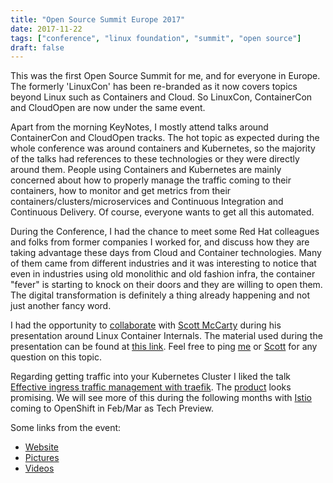 ```yaml
---
title: "Open Source Summit Europe 2017"
date: 2017-11-22
tags: ["conference", "linux foundation", "summit", "open source"]
draft: false
---
```


This was the first Open Source Summit for me, and for everyone in Europe. The formerly 'LinuxCon' has been re-branded as it now covers topics beyond Linux such as Containers and Cloud. So LinuxCon, ContainerCon and CloudOpen are now under the same event.

Apart from the morning KeyNotes, I mostly attend talks around ContainerCon and CloudOpen tracks. The hot topic as expected during the whole conference was around containers and Kubernetes, so the majority of the talks had references to these technologies or they were directly around them. People using Containers and Kubernetes are mainly concerned about how to properly manage the traffic coming to their containers, how to monitor and get metrics from their containers/clusters/microservices
and Continuous Integration and Continuous Delivery. Of course, everyone wants to get all this automated.

During the Conference, I had the chance to meet some Red Hat colleagues and folks from former companies I worked for, and discuss how they are taking advantage these days from Cloud and Container technologies. Many of them came from different industries and it was interesting to notice that even in industries using old monolithic and old fashion infra, the container "fever" is starting to knock on their doors and they are willing to open them. The digital transformation is definitely a thing already happening and not just another fancy word.

I had the opportunity to [collaborate](http://sched.co/BxJy) with [Scott McCarty](https://twitter.com/fatherlinux) during his presentation around Linux Container Internals. The material used during the presentation can be found at [this link](https://schd.ws/hosted_files/osseu17/43/Container%20Internals%20Lab%20Presentation.pdf). Feel free to ping [me](https://twitter.com/makentenza) or [Scott](https://twitter.com/fatherlinux) for any question on this topic.

Regarding getting traffic into your Kubernetes Cluster I liked the talk [Effective ingress traffic management with traefik](https://osseu17.sched.com/event/BxI0/effective-ingress-traffic-management-with-traefik-emile-vauge-containous). The [product](https://traefik.io/) looks promising. We will see more of this during the following months with [Istio](https://istio.io/target="_blank) coming to OpenShift in Feb/Mar as Tech Preview.

Some links from the event:

  - [Website](http://events.linuxfoundation.org/events/archive/2017/open-source-summit-europe)
  - [Pictures](https://www.flickr.com/photos/linuxfoundation/sets/72157661789269468)
  - [Videos](https://www.youtube.com/playlist?list=PLbzoR-pLrL6pISWAq-1cXP4_UZAyRtesk)
